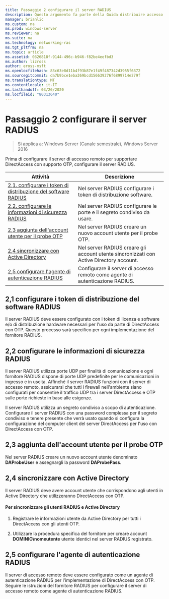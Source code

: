 ```yaml
---
title: Passaggio 2 configurare il server RADIUS
description: Questo argomento fa parte della Guida distribuire accesso remoto con l'autenticazione OTP in Windows Server 2016.
manager: brianlic
ms.custom: na
ms.prod: windows-server
ms.reviewer: na
ms.suite: na
ms.technology: networking-ras
ms.tgt_pltfrm: na
ms.topic: article
ms.assetid: 0326818f-9144-496c-b946-f82be4eefbd3
ms.author: lizross
author: eross-msft
ms.openlocfilehash: 83c63e8d11b4f93b87e1f49f487342d3955f6372
ms.sourcegitcommit: da7b9bce1eba369bcd156639276f6899714e279f
ms.translationtype: MT
ms.contentlocale: it-IT
ms.lasthandoff: 03/26/2020
ms.locfileid: "80313640"
---
```

# <a name="step-2-configure-the-radius-server"></a>Passaggio 2 configurare il server RADIUS

>Si applica a: Windows Server (Canale semestrale), Windows Server 2016

Prima di configurare il server di accesso remoto per supportare DirectAccess con supporto OTP, configurare il server RADIUS.  
  
|Attività|Descrizione|  
|----|--------|  
|[2,1. configurare i token di distribuzione del software RADIUS](#BKMK_1.1)|Nel server RADIUS configurare i token di distribuzione software.|  
|[2,2. configurare le informazioni di sicurezza RADIUS](#BKMK_1.2)|Nel server RADIUS configurare le porte e il segreto condiviso da usare.|  
|[2,3 aggiunta dell'account utente per il probe OTP](#BKMK_Probe)|Nel server RADIUS creare un nuovo account utente per il probe OTP.|  
|[2,4 sincronizzare con Active Directory](#BKMK_Active)|Nel server RADIUS creare gli account utente sincronizzati con Active Directory account.|  
|[2,5 configurare l'agente di autenticazione RADIUS](#BKMK_AuthAgent)|Configurare il server di accesso remoto come agente di autenticazione RADIUS.|  
  
## <a name="21-configure-the-radius-software-distribution-tokens"></a><a name="BKMK_1.1"></a>2,1 configurare i token di distribuzione del software RADIUS  
Il server RADIUS deve essere configurato con i token di licenza e software e/o di distribuzione hardware necessari per l'uso da parte di DirectAccess con OTP. Questo processo sarà specifico per ogni implementazione del fornitore RADIUS.  
  
## <a name="22-configure-the-radius-security-information"></a><a name="BKMK_1.2"></a>2,2 configurare le informazioni di sicurezza RADIUS  
Il server RADIUS utilizza porte UDP per finalità di comunicazione e ogni fornitore RADIUS dispone di porte UDP predefinite per le comunicazioni in ingresso e in uscita. Affinché il server RADIUS funzioni con il server di accesso remoto, assicurarsi che tutti i firewall nell'ambiente siano configurati per consentire il traffico UDP tra i server DirectAccess e OTP sulle porte richieste in base alle esigenze.  
  
Il server RADIUS utilizza un segreto condiviso a scopo di autenticazione. Configurare il server RADIUS con una password complessa per il segreto condiviso e tenere presente che verrà usato quando si configura la configurazione del computer client del server DirectAccess per l'uso con DirectAccess con OTP.  
  
## <a name="23-adding-user-account-for-otp-probing"></a><a name="BKMK_Probe"></a>2,3 aggiunta dell'account utente per il probe OTP  
Nel server RADIUS creare un nuovo account utente denominato **DAProbeUser** e assegnargli la password **DAProbePass**.  
  
## <a name="24-synchronize-with-active-directory"></a><a name="BKMK_Active"></a>2,4 sincronizzare con Active Directory  
Il server RADIUS deve avere account utente che corrispondono agli utenti in Active Directory che utilizzeranno DirectAccess con OTP.  
  
#### <a name="to-synchronize-the-radius-and-active-directory-users"></a>Per sincronizzare gli utenti RADIUS e Active Directory  
  
1.  Registrare le informazioni utente da Active Directory per tutti i DirectAccess con gli utenti OTP.  
  
2.  Utilizzare la procedura specifica del fornitore per creare account **DOMINIO\nomeutente** utente identici nel server RADIUS registrato.  
  
## <a name="25-configure-the-radius-authentication-agent"></a><a name="BKMK_AuthAgent"></a>2,5 configurare l'agente di autenticazione RADIUS  
Il server di accesso remoto deve essere configurato come un agente di autenticazione RADIUS per l'implementazione di DirectAccess con OTP. Seguire le istruzioni del fornitore RADIUS per configurare il server di accesso remoto come agente di autenticazione RADIUS.  
  


